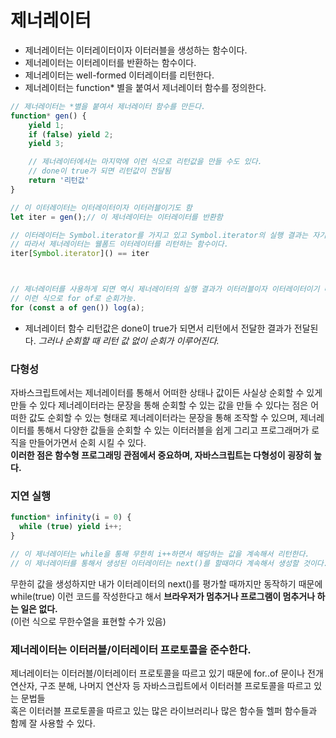 # 제너레이터

- 제너레이터는 이터레이터이자 이터러블을 생성하는 함수이다.
- 제너레이터는 이터레이터를 반환하는 함수이다.
- 제너레이터는 well-formed 이터레이터를 리턴한다.
- 제너레이터는 function* 별을 붙여서 제너레이터 함수를 정의한다.

```javascript
// 제너레이터는 *별을 붙여서 제너레이터 함수를 만든다.
function* gen() {
    yield 1;
    if (false) yield 2;
    yield 3;

    // 제너레이터에서는 마지막에 이런 식으로 리턴값을 만들 수도 있다.
    // done이 true가 되면 리턴값이 전달됨
    return '리턴값'
}

// 이 이터레이터는 이터레이터이자 이터러블이기도 함
let iter = gen();// 이 제너레이터는 이터레이터를 반환함

// 이터레이터는 Symbol.iterator를 가지고 있고 Symbol.iterator의 실행 결과는 자기 자신이다. 
// 따라서 제너레이터는 웰폼드 이터레이터를 리턴하는 함수이다.
iter[Symbol.iterator]() == iter



// 제너레이터를 사용하게 되면 역시 제너레이터의 실행 결과가 이터러블이자 이터레이터이기 때문에 
// 이런 식으로 for of로 순회가능.
for (const a of gen()) log(a);

```

- 제너레이터 함수 리턴값은 done이 true가 되면서 리턴에서 전달한 결과가 전달된다.
  *그러나 순회할 때 리턴 값 없이 순회가 이루어진다.*

### 다형성
자바스크립트에서는 제너레이터를 통해서 어떠한 상태나 값이든 사실상 순회할 수 있게 만들 수 있다
제너레이터라는 문장을 통해 순회할 수 있는 값을 만들 수 있다는 점은
어떠한 값도 순회할 수 있는 형태로 제너레이터라는 문장을 통해 조작할 수 있으며,
제너레이터를 통해서 다양한 값들을 순회할 수 있는 이터러블을 쉽게 그리고
프로그래머가 로직을 만들어가면서 순회 시킬 수 있다.<br/>
**이러한 점은 함수형 프로그래밍 관점에서 중요하며, 자바스크립트는 다형성이 굉장히 높다.**

### 지연 실행
```javascript
function* infinity(i = 0) {
  while (true) yield i++;
}

// 이 제너레이터는 while을 통해 무한히 i++하면서 해당하는 값을 계속해서 리턴한다.
// 이 제너레이터를 통해서 생성된 이터레이터는 next()를 할때마다 계속해서 생성할 것이다.
```
무한히 값을 생성하지만 내가 이터레이터의 next()를 평가할 때까지만 동작하기 때문에<br/>
while(true) 이런 코드를 작성한다고 해서 **브라우저가 멈추거나 프로그램이 멈추거나 하는 일은 없다.**<br/>
(이런 식으로 무한수열을 표현할 수가 있음)

### 제너레이터는 이터러블/이터레이터 프로토콜을 준수한다.
제너레이터는 이터러블/이터레이터 프로토콜을 따르고 있기 때문에
for..of 문이나 전개 연산자, 구조 분해, 나머지 연산자 등
자바스크립트에서 이터러블 프로토콜을 따르고 있는 문법들 <br/>
혹은 이터러블 프로토콜을 따르고 있는 많은 라이브러리나 많은 함수들 헬퍼 함수들과 함께 잘 사용할 수 있다.
